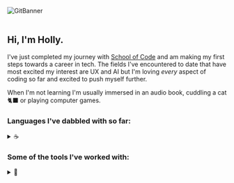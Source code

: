 
![GitBanner](https://github.com/user-attachments/assets/3d245603-84ea-4061-8f8f-d906b7fc0b5e)
<br>
<br>
## Hi, I'm Holly.<br>
I've just completed my journey with [School of Code](https://schoolofcode.co.uk/) and am making my first steps towards a career in tech.
The fields I've encountered to date that have most excited my interest are UX and AI but I'm loving *every* aspect of coding so far and excited to push myself further. 

When I'm not learning I'm usually immersed in an audio book, cuddling a cat 🐈‍⬛ or playing computer games.

### Languages I've dabbled with so far:
<details>
  <summary>☕</summary>
  Solid grounding in...
  
  - JavaScript
  - HTML
  - CSS
  - Typescript
    
  Some knowledge of...
  + SQL
  + Python
  + C
</details>

### Some of the tools I've worked with:
<details>
  <summary>🔧</summary>
  
  - React
  - Next.js
  - Git!
  - NodeJs
  - Express
  - Vitest
  - Clerk
  - Docker
  - Supabase
  - Playwright
  - Render
  - dBeaver
  - Snyk
  - NextAuth
  - Sentry
</details>
